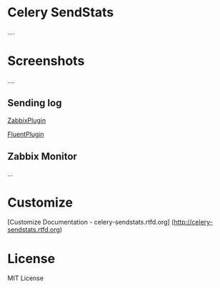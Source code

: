 

Celery SendStats
=================

....


Screenshots
============

....

Sending log
--------------


[ZabbixPlugin](http://dl.dropbox.com/u/6574724/Screenshots/xna0.png)


[FluentPlugin](http://dl.dropbox.com/u/6574724/Screenshots/oncy.png)



Zabbix Monitor
----------------


...



Customize
===================

[Customize Documentation - celery-sendstats.rtfd.org] (http://celery-sendstats.rtfd.org)


License
=========
MIT License
